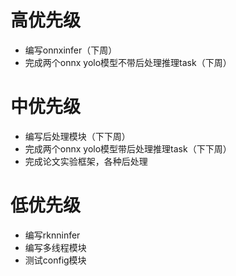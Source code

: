 # 高优先级
* 编写onnxinfer（下周）
* 完成两个onnx yolo模型不带后处理推理task（下周）

# 中优先级
* 编写后处理模块（下下周）
* 完成两个onnx yolo模型带后处理推理task（下下周）
* 完成论文实验框架，各种后处理

# 低优先级
* 编写rknninfer
* 编写多线程模块
* 测试config模块